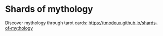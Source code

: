 # Shards of mythology

Discover mythology through tarot cards: https://tmodoux.github.io/shards-of-mythology